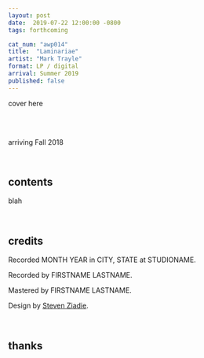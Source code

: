 ```yaml
---
layout: post
date:  2019-07-22 12:00:00 -0800
tags: forthcoming

cat_num: "awp014"
title:  "Laminariae"
artist: "Mark Trayle"
format: LP / digital
arrival: Summer 2019
published: false
---
```


cover here

<br/>

<br/>arriving Fall 2018

<br/>

## contents

blah

<br/>

## credits

Recorded MONTH YEAR in CITY, STATE at STUDIONAME.

Recorded by FIRSTNAME LASTNAME.

Mastered by FIRSTNAME LASTNAME.

Design by [Steven Ziadie](http://s-ziadie.com/).

<br/>

## thanks
